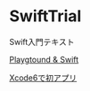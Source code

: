 SwiftTrial
==========

Swift入門テキスト

[Playgtound & Swift](https://github.com/jollyjoester/SwiftTrial/wiki/Playground)

[Xcode6で初アプリ](https://github.com/jollyjoester/SwiftTrial/wiki)

